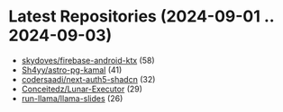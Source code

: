 # Latest Repositories (2024-09-01 .. 2024-09-03)

- [skydoves/firebase-android-ktx](https://github.com/skydoves/firebase-android-ktx) (58)
- [Sh4yy/astro-pg-kamal](https://github.com/Sh4yy/astro-pg-kamal) (41)
- [codersaadi/next-auth5-shadcn](https://github.com/codersaadi/next-auth5-shadcn) (32)
- [Conceitedz/Lunar-Executor](https://github.com/Conceitedz/Lunar-Executor) (29)
- [run-llama/llama-slides](https://github.com/run-llama/llama-slides) (26)

